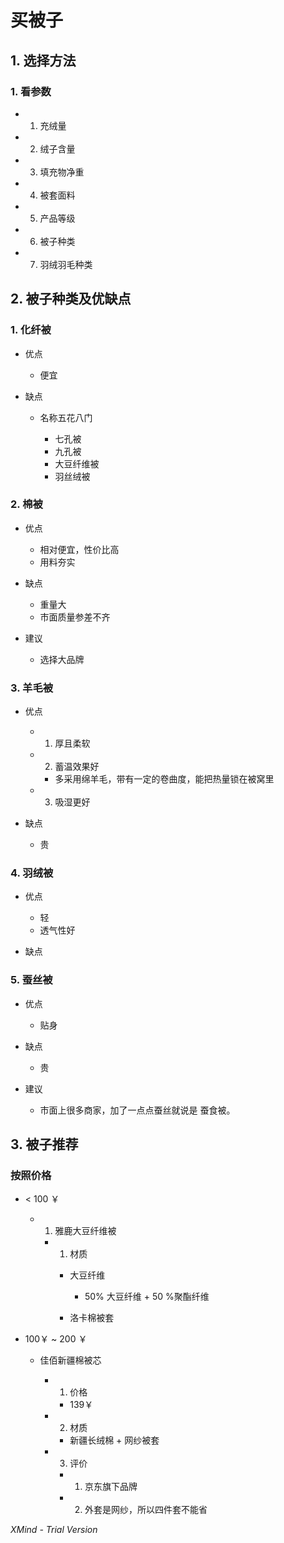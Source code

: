 # 买被子

## 1. 选择方法

### 1. 看参数

- 1. 充绒量
- 2. 绒子含量
- 3. 填充物净重
- 4. 被套面料
- 5. 产品等级
- 6. 被子种类
- 7. 羽绒羽毛种类

## 2. 被子种类及优缺点

### 1. 化纤被

- 优点

	- 便宜

- 缺点

	- 名称五花八门

		- 七孔被
		- 九孔被
		- 大豆纤维被
		- 羽丝绒被

### 2. 棉被

- 优点

	- 相对便宜，性价比高
	- 用料夯实

- 缺点

	- 重量大
	- 市面质量参差不齐

- 建议

	- 选择大品牌

### 3. 羊毛被

- 优点

	- 1. 厚且柔软
	- 2. 蓄温效果好

		- 多采用绵羊毛，带有一定的卷曲度，能把热量锁在被窝里

	- 3. 吸湿更好

- 缺点

	- 贵

### 4. 羽绒被

- 优点

	- 轻
	- 透气性好

- 缺点

### 5. 蚕丝被

- 优点

	- 贴身

- 缺点

	- 贵

- 建议

	- 市面上很多商家，加了一点点蚕丝就说是 蚕食被。

## 3. 被子推荐

### 按照价格

- < 100 ￥

	- 1. 雅鹿大豆纤维被

		- 1. 材质

			- 大豆纤维

				- 50% 大豆纤维 + 50 %聚酯纤维

			- 洛卡棉被套

- 100￥ ~ 200 ￥

	- 佳佰新疆棉被芯

		- 1. 价格

			- 139￥

		- 2. 材质

			- 新疆长绒棉 + 网纱被套

		- 3. 评价

			- 1. 京东旗下品牌
			- 2. 外套是网纱，所以四件套不能省

*XMind - Trial Version*